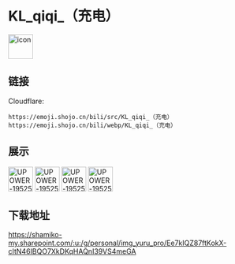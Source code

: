# KL_qiqi_（充电）
<img src="https://emoji.shojo.cn/bili/src/KL_qiqi_（充电）/icon.png" width="50" height="50" alt="icon">

## 链接
Cloudflare:
```
https://emoji.shojo.cn/bili/src/KL_qiqi_（充电）
https://emoji.shojo.cn/bili/webp/KL_qiqi_（充电）
```
## 展示
<img src="https://emoji.shojo.cn/bili/src/KL_qiqi_（充电）/UPOWER-19525533-电满了.png" width="50" height="50" alt="UPOWER-19525533-电满了">
<img src="https://emoji.shojo.cn/bili/src/KL_qiqi_（充电）/UPOWER-19525533-来了来了.png" width="50" height="50" alt="UPOWER-19525533-来了来了">
<img src="https://emoji.shojo.cn/bili/src/KL_qiqi_（充电）/UPOWER-19525533-狗头.png" width="50" height="50" alt="UPOWER-19525533-狗头">
<img src="https://emoji.shojo.cn/bili/src/KL_qiqi_（充电）/UPOWER-19525533-滑稽.png" width="50" height="50" alt="UPOWER-19525533-滑稽">

## 下载地址

https://shamiko-my.sharepoint.com/:u:/g/personal/img_yuru_pro/Ee7kIQZ87ftKokX-cItN46IBQO7XkDKqHAQnI39VS4meGA